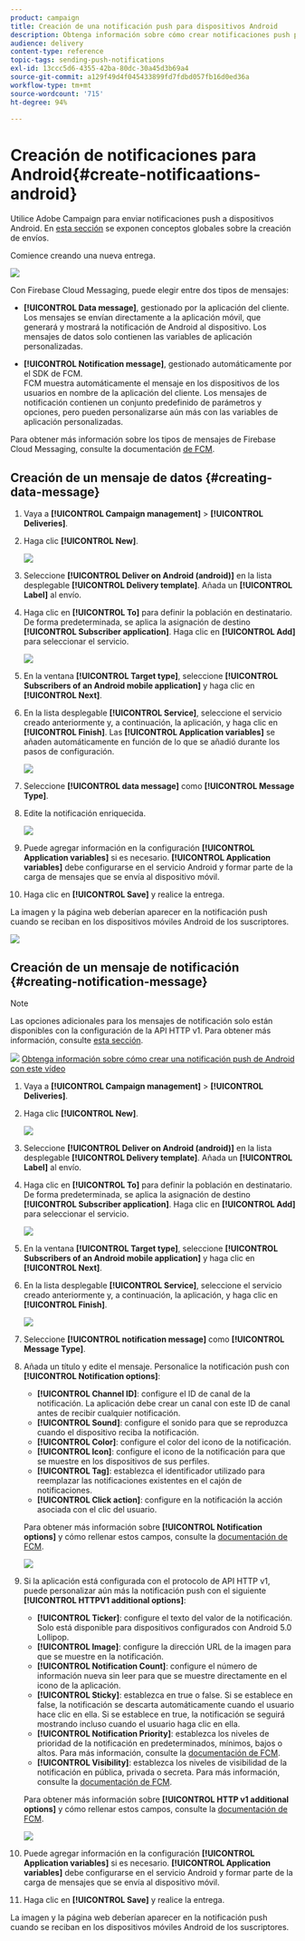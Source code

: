 ```yaml
---
product: campaign
title: Creación de una notificación push para dispositivos Android
description: Obtenga información sobre cómo crear notificaciones push para Android
audience: delivery
content-type: reference
topic-tags: sending-push-notifications
exl-id: 13ccc5d6-4355-42ba-80dc-30a45d3b69a4
source-git-commit: a129f49d4f045433899fd7fdbd057fb16d0ed36a
workflow-type: tm+mt
source-wordcount: '715'
ht-degree: 94%

---
```


# Creación de notificaciones para Android{#create-notificaations-android}

Utilice Adobe Campaign para enviar notificaciones push a dispositivos Android. En [esta sección](steps-about-delivery-creation-steps.md) se exponen conceptos globales sobre la creación de envíos.

Comience creando una nueva entrega.

![](assets/nmac_delivery_1.png)

Con Firebase Cloud Messaging, puede elegir entre dos tipos de mensajes:

* **[!UICONTROL Data message]**, gestionado por la aplicación del cliente.
   <br>Los mensajes se envían directamente a la aplicación móvil, que generará y mostrará la notificación de Android al dispositivo. Los mensajes de datos solo contienen las variables de aplicación personalizadas.

* **[!UICONTROL Notification message]**, gestionado automáticamente por el SDK de FCM.
   <br> FCM muestra automáticamente el mensaje en los dispositivos de los usuarios en nombre de la aplicación del cliente. Los mensajes de notificación contienen un conjunto predefinido de parámetros y opciones, pero pueden personalizarse aún más con las variables de aplicación personalizadas.

Para obtener más información sobre los tipos de mensajes de Firebase Cloud Messaging, consulte la documentación [de FCM](https://firebase.google.com/docs/cloud-messaging/concept-options#notifications_and_data_messages).

## Creación de un mensaje de datos {#creating-data-message}

1. Vaya a **[!UICONTROL Campaign management]** > **[!UICONTROL Deliveries]**.

1. Haga clic **[!UICONTROL New]**.

   ![](assets/nmac_android_3.png)

1. Seleccione **[!UICONTROL Deliver on Android (android)]** en la lista desplegable **[!UICONTROL Delivery template]**. Añada un **[!UICONTROL Label]** al envío.

1. Haga clic en **[!UICONTROL To]** para definir la población en destinatario. De forma predeterminada, se aplica la asignación de destino **[!UICONTROL Subscriber application]**. Haga clic en **[!UICONTROL Add]** para seleccionar el servicio.

   ![](assets/nmac_android_7.png)

1. En la ventana **[!UICONTROL Target type]**, seleccione **[!UICONTROL Subscribers of an Android mobile application]** y haga clic en **[!UICONTROL Next]**.

1. En la lista desplegable **[!UICONTROL Service]**, seleccione el servicio creado anteriormente y, a continuación, la aplicación, y haga clic en **[!UICONTROL Finish]**.
Las **[!UICONTROL Application variables]** se añaden automáticamente en función de lo que se añadió durante los pasos de configuración.

   ![](assets/nmac_android_6.png)

1. Seleccione **[!UICONTROL data message]** como **[!UICONTROL Message Type]**.

1. Edite la notificación enriquecida.

   ![](assets/nmac_android_5.png)

1. Puede agregar información en la configuración **[!UICONTROL Application variables]** si es necesario. **[!UICONTROL Application variables]** debe configurarse en el servicio Android y formar parte de la carga de mensajes que se envía al dispositivo móvil.

1. Haga clic en **[!UICONTROL Save]** y realice la entrega.

La imagen y la página web deberían aparecer en la notificación push cuando se reciban en los dispositivos móviles Android de los suscriptores.

![](assets/nmac_android_4.png)

## Creación de un mensaje de notificación {#creating-notification-message}

>[!NOTE]
>
>Las opciones adicionales para los mensajes de notificación solo están disponibles con la configuración de la API HTTP v1. Para obtener más información, consulte [esta sección](configuring-the-mobile-application-android.md#android-service-httpv1).

![](assets/do-not-localize/how-to-video.png) [Obtenga información sobre cómo crear una notificación push de Android con este vídeo](https://experienceleague.adobe.com/docs/campaign-classic-learn/getting-started-with-push-notifications-for-android/configuring-and-sending-push-notifications.html?lang=es#additional-resources)

1. Vaya a **[!UICONTROL Campaign management]** > **[!UICONTROL Deliveries]**.

1. Haga clic **[!UICONTROL New]**.

   ![](assets/nmac_android_3.png)

1. Seleccione **[!UICONTROL Deliver on Android (android)]** en la lista desplegable **[!UICONTROL Delivery template]**. Añada un **[!UICONTROL Label]** al envío.

1. Haga clic en **[!UICONTROL To]** para definir la población en destinatario. De forma predeterminada, se aplica la asignación de destino **[!UICONTROL Subscriber application]**. Haga clic en **[!UICONTROL Add]** para seleccionar el servicio.

   ![](assets/nmac_android_7.png)

1. En la ventana **[!UICONTROL Target type]**, seleccione **[!UICONTROL Subscribers of an Android mobile application]** y haga clic en **[!UICONTROL Next]**.

1. En la lista desplegable **[!UICONTROL Service]**, seleccione el servicio creado anteriormente y, a continuación, la aplicación, y haga clic en **[!UICONTROL Finish]**.

   ![](assets/nmac_android_6.png)

1. Seleccione **[!UICONTROL notification message]** como **[!UICONTROL Message Type]**.

1. Añada un título y edite el mensaje. Personalice la notificación push con **[!UICONTROL Notification options]**:

   * **[!UICONTROL Channel ID]**: configure el ID de canal de la notificación. La aplicación debe crear un canal con este ID de canal antes de recibir cualquier notificación.
   * **[!UICONTROL Sound]**: configure el sonido para que se reproduzca cuando el dispositivo reciba la notificación.
   * **[!UICONTROL Color]**: configure el color del icono de la notificación.
   * **[!UICONTROL Icon]**: configure el icono de la notificación para que se muestre en los dispositivos de sus perfiles.
   * **[!UICONTROL Tag]**: establezca el identificador utilizado para reemplazar las notificaciones existentes en el cajón de notificaciones.
   * **[!UICONTROL Click action]**: configure en la notificación la acción asociada con el clic del usuario.

   Para obtener más información sobre **[!UICONTROL Notification options]** y cómo rellenar estos campos, consulte la [documentación de FCM](https://firebase.google.com/docs/reference/fcm/rest/v1/projects.messages#androidnotification).

   ![](assets/nmac_android_8.png)

1. Si la aplicación está configurada con el protocolo de API HTTP v1, puede personalizar aún más la notificación push con el siguiente **[!UICONTROL HTTPV1 additional options]**:

   * **[!UICONTROL Ticker]**: configure el texto del valor de la notificación. Solo está disponible para dispositivos configurados con Android 5.0 Lollipop.
   * **[!UICONTROL Image]**: configure la dirección URL de la imagen para que se muestre en la notificación.
   * **[!UICONTROL Notification Count]**: configure el número de información nueva sin leer para que se muestre directamente en el icono de la aplicación.
   * **[!UICONTROL Sticky]**: establezca en true o false. Si se establece en false, la notificación se descarta automáticamente cuando el usuario hace clic en ella. Si se establece en true, la notificación se seguirá mostrando incluso cuando el usuario haga clic en ella.
   * **[!UICONTROL Notification Priority]**: establezca los niveles de prioridad de la notificación en predeterminados, mínimos, bajos o altos. Para más información, consulte la [documentación de FCM](https://firebase.google.com/docs/reference/fcm/rest/v1/projects.messages#NotificationPriority).
   * **[!UICONTROL Visibility]**: establezca los niveles de visibilidad de la notificación en pública, privada o secreta. Para más información, consulte la [documentación de FCM](https://firebase.google.com/docs/reference/fcm/rest/v1/projects.messages#visibility).

   Para obtener más información sobre **[!UICONTROL HTTP v1 additional options]** y cómo rellenar estos campos, consulte la [documentación de FCM](https://firebase.google.com/docs/reference/fcm/rest/v1/projects.messages#androidnotification).

   ![](assets/nmac_android_9.png)

1. Puede agregar información en la configuración **[!UICONTROL Application variables]** si es necesario. **[!UICONTROL Application variables]** debe configurarse en el servicio Android y formar parte de la carga de mensajes que se envía al dispositivo móvil.

1. Haga clic en **[!UICONTROL Save]** y realice la entrega.

La imagen y la página web deberían aparecer en la notificación push cuando se reciban en los dispositivos móviles Android de los suscriptores.
